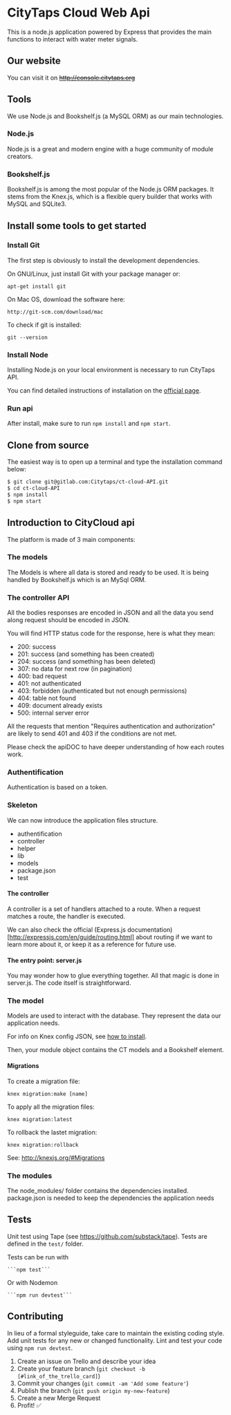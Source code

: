 # CityTaps Cloud Web Api

This is a node.js application powered by Express that provides the main functions to interact with water meter signals.

## Our website
You can visit it on ~~http://console.citytaps.org~~ 

## Tools

We use Node.js and Bookshelf.js (a MySQL ORM) as our main technologies. 

### Node.js

Node.js is a great and modern engine with a huge community of module creators. 

### Bookshelf.js

Bookshelf.js is among the most popular of the Node.js ORM packages. It stems from the Knex.js, which is a flexible query builder that works with MySQL and SQLite3.

## Install some tools to get started

### Install Git 

The first step is obviously to install the development dependencies. 

On GNU/Linux, just install Git with your package manager or:

```
apt-get install git
```

On Mac OS, download the software here: 

```
http://git-scm.com/download/mac
```

To check if git is installed:

```
git --version
```

### Install Node

Installing Node.js on your local environment is necessary to run CityTaps API.

You can find detailed instructions of installation on the [official page](https://nodejs.org/en/download/).


### Run api

After install, make sure to run `npm install` and `npm start`.

## Clone from source

The easiest way is to open up a terminal and type the installation command below:

```bash
$ git clone git@gitlab.com:Citytaps/ct-cloud-API.git
$ cd ct-cloud-API
$ npm install
$ npm start
```

## Introduction to CityCloud api

The platform is made of 3 main components:

### The models

The Models is where all data is stored and ready to be used. It is being handled by Bookshelf.js which is an MySql ORM.

### The controller API

All the bodies responses are encoded in JSON and all the data you send along request should be encoded in JSON.

You will find HTTP status code for the response, here is what they mean:

* 200: success
* 201: success (and something has been created)
* 204: success (and something has been deleted)
* 307: no data for next row (in pagination)
* 400: bad request
* 401: not authenticated
* 403: forbidden (authenticated but not enough permissions)
* 404: table not found
* 409: document already exists
* 500: internal server error


All the requests that mention "Requires authentication and authorization" are likely to send 401 and 403 if the conditions are not met.

Please check the apiDOC to have deeper understanding of how each routes work.

### Authentification

Authentication is based on a token.

### Skeleton

We can now introduce the application files structure.

* authentification
* controller
* helper
* lib
* models
* package.json
* test

#### The controller

A controller is a set of handlers attached to a route. When a request matches a route, the handler is executed.

We can also check the official (Express.js documentation)[http://expressjs.com/en/guide/routing.html] about routing if we want to learn more about it, or keep it as a reference for future use.

#### The entry point: server.js

You may wonder how to glue everything together. All that magic is done in server.js. The code itself is straightforward.

### The model

Models are used to interact with the database. They represent the data our application needs.

For info on Knex config JSON, see [how to install](http://knexjs.org/#Installation-client).

Then, your module object contains the CT models and a Bookshelf element.

#### Migrations

To create a migration file:

    knex migration:make [name]

To apply all the migration files:

    knex migration:latest

To rollback the lastet migration:

    knex migration:rollback

See: http://knexjs.org/#Migrations

### The modules

The node_modules/ folder contains the dependencies installed.
package.json is needed to keep the dependencies the application needs

## Tests

Unit test using Tape (see https://github.com/substack/tape).
Tests are defined in the `test/` folder.

Tests can be run with

    ```npm test```

Or with Nodemon

    ```npm run devtest```

## Contributing

In lieu of a formal styleguide, take care to maintain the existing coding style. Add unit tests for any new or changed functionality. Lint and test your code using `npm run devtest`.

1. Create an issue on Trello and describe your idea
2. Create your feature branch (`git checkout -b [#link_of_the_trello_card]`)
3. Commit your changes (`git commit -am 'Add some feature'`)
4. Publish the branch (`git push origin my-new-feature`)
5. Create a new Merge Request
7. Profit! :white_check_mark: